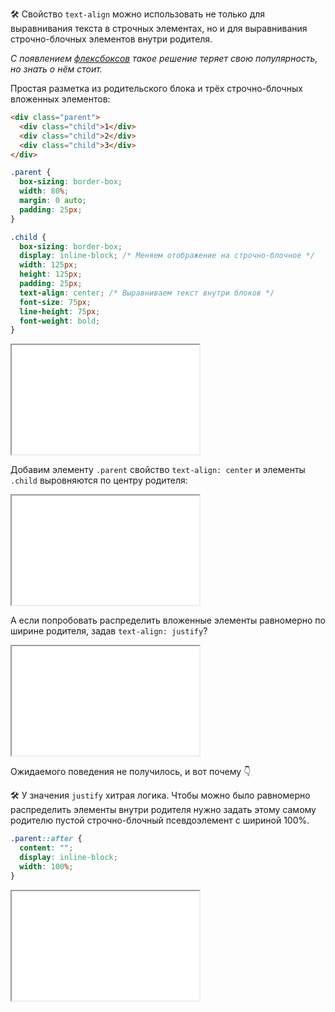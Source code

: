 🛠 Свойство `text-align` можно использовать не только для выравнивания текста в строчных элементах, но и для выравнивания строчно-блочных элементов внутри родителя.

_С появлением [флексбоксов](/css/flexbox-guide) такое решение теряет свою популярность, но знать о нём стоит._

Простая разметка из родительского блока и трёх строчно-блочных вложенных элементов:

```html
<div class="parent">
  <div class="child">1</div>
  <div class="child">2</div>
  <div class="child">3</div>
</div>
```

```css
.parent {
  box-sizing: border-box;
  width: 80%;
  margin: 0 auto;
  padding: 25px;
}

.child {
  box-sizing: border-box;
  display: inline-block; /* Меняем отображение на строчно-блочное */
  width: 125px;
  height: 125px;
  padding: 25px;
  text-align: center; /* Выравниваем текст внутри блоков */
  font-size: 75px;
  line-height: 75px;
  font-weight: bold;
}
```

<iframe title="Выравнивание строчно-блочных элементов в контейнере" src="../demos/block-align/" height="175"></iframe>

Добавим элементу `.parent` свойство `text-align: center` и элементы `.child` выровняются по центру родителя:

<iframe title="Выравнивание по центру строчно-блочных элементов в контейнере" src="../demos/block-align-2/" height="175"></iframe>

А если попробовать распределить вложенные элементы равномерно по ширине родителя, задав `text-align: justify`?

<iframe title="Выравнивание по ширине строчно-блочных элементов в контейнере" src="../demos/block-align-3/" height="175"></iframe>

Ожидаемого поведения не получилось, и вот почему 👇

🛠 У значения `justify` хитрая логика. Чтобы можно было равномерно распределить элементы внутри родителя нужно задать этому самому родителю пустой строчно-блочный псевдоэлемент с шириной 100%.

```css
.parent::after {
  content: "";
  display: inline-block;
  width: 100%;
}
```

<iframe title="Выравнивание по ширине строчно-блочных элементов в контейнере" src="../demos/block-align-4/" height="175"></iframe>

